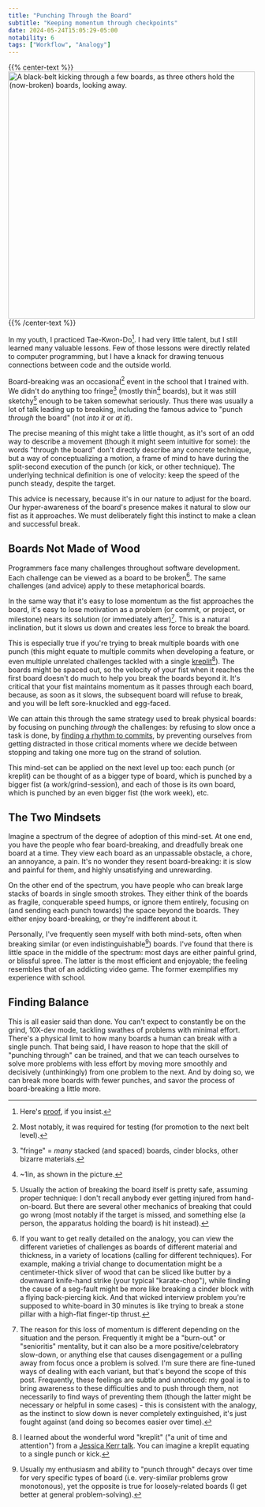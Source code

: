 ```yaml
---
title: "Punching Through the Board"
subtitle: "Keeping momentum through checkpoints"
date: 2024-05-24T15:05:29-05:00
notability: 6
tags: ["Workflow", "Analogy"]
---
```


{{% center-text %}}
<img src="/images/punch-through-the-board.jpg" alt="A black-belt kicking through a few boards, as three others hold the (now-broken) boards, looking away." width="500px"/>
{{% /center-text %}}

In my youth, I practiced Tae-Kwon-Do[^proof].
I had very little talent, but I still learned many valuable lessons.
Few of those lessons were directly related to computer programming, but I have a knack for drawing tenuous connections between code and the outside world.

[^proof]: Here's [proof](/files/me-breaking-a-board.mp4), if you insist.

Board-breaking was an occasional[^tests] event in the school that I trained with.
We didn't do anything too fringe[^fringe] (mostly thin[^in] boards), but it was still sketchy[^sketchy] enough to be taken somewhat seriously.
Thus there was usually a lot of talk leading up to breaking, including the famous advice to "punch *through* the board" (not *into it* or *at it*).

[^tests]: Most notably, it was required for testing (for promotion to the next belt level).

[^fringe]: "fringe" = *many* stacked (and spaced) boards, cinder blocks, other bizarre materials.

[^in]: ~1in, as shown in the picture.

[^sketchy]: Usually the action of breaking the board itself is pretty safe, assuming proper technique: I don't recall anybody ever getting injured from hand-on-board.
But there are several other mechanics of breaking that could go wrong (most notably if the target is missed, and something else (a person, the apparatus holding the board) is hit instead).

The precise meaning of this might take a little thought, as it's sort of an odd way to describe a movement (though it might seem intuitive for some): the words "through the board" don't directly describe any concrete technique, but a way of conceptualizing a motion, a frame of mind to have during the split-second execution of the punch (or kick, or other technique).
The underlying technical definition is one of velocity: keep the speed of the punch steady, despite the target.

This advice is necessary, because it's in our nature to adjust for the board.
Our hyper-awareness of the board's presence makes it natural to slow our fist as it approaches.
We must deliberately fight this instinct to make a clean and successful break.

## Boards Not Made of Wood

Programmers face many challenges throughout software development.
Each challenge can be viewed as a board to be broken[^extend].
The same challenges (and advice) apply to these metaphorical boards.

[^extend]: If you want to get really detailed on the analogy, you can view the different varieties of challenges as boards of different material and thickness, in a variety of locations (calling for different techniques).
For example, making a trivial change to documentation might be a centimeter-thick sliver of wood that can be sliced like butter by a downward knife-hand strike (your typical "karate-chop"), while finding the cause of a seg-fault might be more like breaking a cinder block with a flying back-piercing kick.
And that wicked interview problem you're supposed to white-board in 30 minutes is like trying to break a stone pillar with a high-flat finger-tip thrust.

In the same way that it's easy to lose momentum as the fist approaches the board, it's easy to lose motivation as a problem (or commit, or project, or milestone) nears its solution (or immediately after)[^reason].
This is a natural inclination, but it slows us down and creates less force to break the board.

[^reason]: The reason for this loss of momentum is different depending on the situation and the person.
Frequently it might be a "burn-out" or "senioritis" mentality, but it can also be a more positive/celebratory slow-down, or anything else that causes disengagement or a pulling away from focus once a problem is solved.
I'm sure there are fine-tuned ways of dealing with each variant, but that's beyond the scope of this post.
Frequently, these feelings are subtle and unnoticed: my goal is to bring awareness to these difficulties and to push through them, not necessarily to find ways of preventing them (though the latter might be necessary or helpful in some cases) - this is consistent with the analogy, as the instinct to slow down is never completely extinguished, it's just fought against (and doing so becomes easier over time).

This is especially true if you're trying to break multiple boards with one punch (this might equate to multiple commits when developing a feature, or even multiple unrelated challenges tackled with a single [kreplit](https://www.urbandictionary.com/define.php?term=Kreplit)[^kreplit]).
The boards might be spaced out, so the velocity of your fist when it reaches the first board doesn't do much to help you break the boards beyond it.
It's critical that your fist maintains momentum as it passes through each board, because, as soon as it slows, the subsequent board will refuse to break, and you will be left sore-knuckled and egg-faced.

[^kreplit]: I learned about the wonderful word "kreplit" ("a unit of time and attention") from a [Jessica Kerr talk](https://www.youtube.com/watch?v=Lbcyyu8XB_Y&t=255s).
You can imagine a kreplit equating to a single punch or kick.

We can attain this through the same strategy used to break physical boards: by focusing on punching *through* the challenges:
by refusing to slow once a task is done, by [finding a rhythm to commits](/blog/the-power-of-the-commit), by preventing ourselves from getting distracted in those critical moments where we decide between stopping and taking one more tug on the strand of solution.

This mind-set can be applied on the next level up too: each punch (or kreplit) can be thought of as a bigger type of board, which is punched by a bigger fist (a work/grind-session), and each of those is its own board, which is punched by an even bigger fist (the work week), etc.

## The Two Mindsets

Imagine a spectrum of the degree of adoption of this mind-set.
At one end, you have the people who fear board-breaking, and dreadfully break one board at a time.
They view each board as an unpassable obstacle, a chore, an annoyance, a pain.
It's no wonder they resent board-breaking: it is slow and painful for them, and highly unsatisfying and unrewarding.

On the other end of the spectrum, you have people who can break large stacks of boards in single smooth strokes.
They either think of the boards as fragile, conquerable speed humps, or ignore them entirely, focusing on (and sending each punch towards) the space beyond the boards.
They either enjoy board-breaking, or they're indifferent about it.

Personally, I've frequently seen myself with both mind-sets, often when breaking similar (or even indistinguishable[^indistinguishable]) boards.
I've found that there is little space in the middle of the spectrum: most days are either painful grind, or blissful spree.
The latter is the most efficient and enjoyable; the feeling resembles that of an addicting video game.
The former exemplifies my experience with school.

[^indistinguishable]: Usually my enthusiasm and ability to "punch through" decays over time for very specific types of board (i.e. very-similar problems grow monotonous), yet the opposite is true for loosely-related boards (I get better at general problem-solving).

## Finding Balance

This is all easier said than done.
You can't expect to constantly be on the grind, 10X-dev mode, tackling swathes of problems with minimal effort.
There's a physical limit to how many boards a human can break with a single punch.
That being said, I have reason to hope that the skill of "punching through" can be trained, and that we can teach ourselves to solve more problems with less effort by moving more smoothly and decisively (unthinkingly) from one problem to the next.
And by doing so, we can break more boards with fewer punches, and savor the process of board-breaking a little more.
